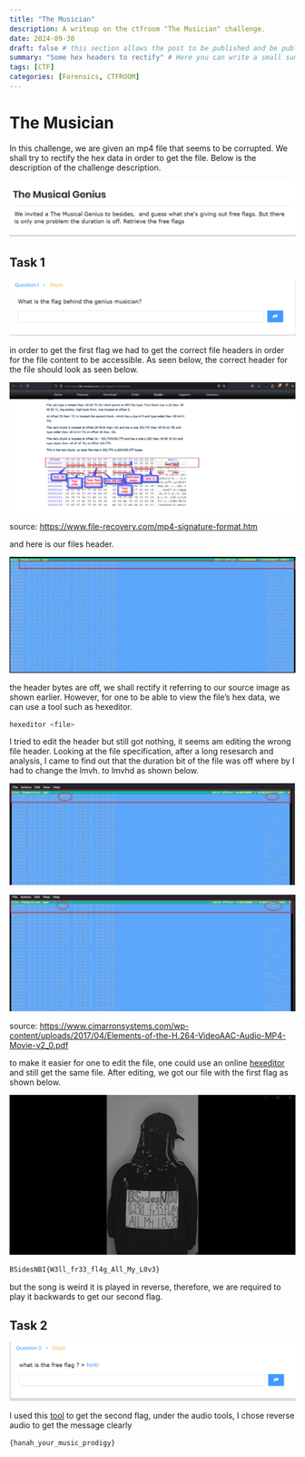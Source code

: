 ```yaml
---
title: "The Musician"
description: A writeup on the ctfroom "The Musician" challenge.
date: 2024-09-30
draft: false # this section allows the post to be published and be public, is it is set to true the post will not be published.
summary: "Some hex headers to rectify" # Here you can write a small summary of the post if needed
tags: [CTF]
categories: [Forensics, CTFROOM]
---
```

# The Musician

In this challenge, we are given an mp4 file that seems to be corrupted. We shall try to rectify the hex data in order to get the file. Below is  the description of the challenge description.

![image.png](image.png)

## Task 1

![image.png](image%201.png)

in order to get the first flag we had to get the correct file headers in order for the file content to be accessible. As seen below, the correct header for the file should look as seen below.

![image.png](image%202.png)

source: https://www.file-recovery.com/mp4-signature-format.htm

and here is our files header.

![image.png](image%203.png)

the header bytes are off, we shall rectify it referring to our source image as shown earlier. However, for one to be able to view the file’s hex data, we can use a tool such as hexeditor.

```bash
hexeditor <file>
```

I tried to edit the header but still got nothing, it seems am editing the wrong file header. Looking at the file specification, after a long resesarch and analysis, I came to find out  that the duration bit of the file was off where by I had to change the lmvh. to lmvhd as shown below.

![image.png](image%204.png)

![image.png](image%205.png)

source: https://www.cimarronsystems.com/wp-content/uploads/2017/04/Elements-of-the-H.264-VideoAAC-Audio-MP4-Movie-v2_0.pdf

to make it easier for one to edit the file, one could use an online [hexeditor](https://hexed.it/) and still get the same file. After editing, we got our file with the first flag as shown below.

![image.png](image%206.png)

```bash
BSidesNBI{W3ll_fr33_fl4g_All_My_L0v3}
```

but the song is weird it is played in reverse, therefore, we are required to play it backwards to get our second flag.

## Task 2

![image.png](image%207.png)

I used this [tool](https://mp3cut.net/) to get the second flag, under the audio tools, I chose reverse audio to get the message clearly

```bash
{hanah_your_music_prodigy}
```